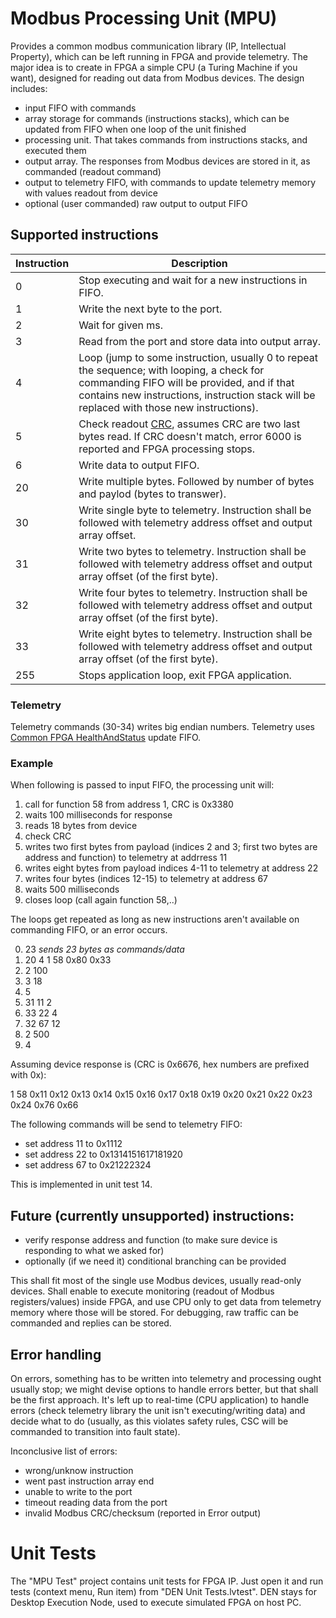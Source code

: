 # Modbus Processing Unit (MPU)

Provides a common modbus communication library (IP, Intellectual Property),
which can be left running in FPGA and provide telemetry. The major idea is to
create in FPGA a simple CPU (a Turing Machine if you want), designed for
reading out data from Modbus devices. The design includes:

* input FIFO with commands
* array storage for commands (instructions stacks), which can be updated from
  FIFO when one loop of the unit finished
* processing unit. That takes commands from instructions stacks, and executed
  them
* output array. The responses from Modbus devices are stored in it, as
  commanded (readout command)
* output to telemetry FIFO, with commands to update telemetry memory with
  values readout from device
* optional (user commanded) raw output to output FIFO

## Supported instructions

| Instruction | Description                                             |
| ----------- | ------------------------------------------------------- |
| 0           | Stop executing and wait for a new instructions in FIFO. |
| 1           | Write the next byte to the port.                        |
| 2           | Wait for given ms.                                      |
| 3           | Read from the port and store data into output array.    |
| 4           | Loop (jump to some instruction, usually 0 to repeat the sequence; with looping, a check for commanding FIFO will be provided, and if that contains new instructions, instruction stack will be replaced with those new instructions). |
| 5           | Check readout [CRC](https://en.wikipedia.org/wiki/Cyclic_redundancy_check), assumes CRC are two last bytes read. If CRC doesn't match, error 6000 is reported and FPGA processing stops. |
| 6           | Write data to output FIFO.                              |
| 20          | Write multiple bytes. Followed by number of bytes and paylod (bytes to transwer). |
| 30          | Write single byte to telemetry. Instruction shall be followed with telemetry address offset and output array offset. |
| 31          | Write two bytes to telemetry. Instruction shall be followed with telemetry address offset and output array offset (of the first byte). |
| 32          | Write four bytes to telemetry. Instruction shall be followed with telemetry address offset and output array offset (of the first byte). |
| 33          | Write eight bytes to telemetry. Instruction shall be followed with telemetry address offset and output array offset (of the first byte). |
| 255         | Stops application loop, exit FPGA application. |

### Telemetry

Telemetry commands (30-34) writes big endian numbers. Telemetry uses [Common
FPGA HealthAndStatus](https://github.com/lsst-ts/Common_FPGA_HealthAndStatus)
update FIFO.

### Example

When following is passed to input FIFO, the processing unit will:

1. call for function 58 from address 1, CRC is 0x3380
2. waits 100 milliseconds for response
3. reads 18 bytes from device
4. check CRC
5. writes two first bytes from payload (indices 2 and 3; first two bytes are
   address and function) to telemetry at addrress 11
6. writes eight bytes from payload indices 4-11 to telemetry at address 22
7. writes four bytes (indices 12-15) to telemetry at address 67
8. waits 500 milliseconds
9. closes loop (call again function 58,..)

The loops get repeated as long as new instructions aren't available on
commanding FIFO, or an error occurs.

0. 23  *sends 23 bytes as commands/data*
1. 20 4 1 58 0x80 0x33
2. 2 100
3. 3 18
4. 5
5. 31 11 2
6. 33 22 4
7. 32 67 12
8. 2 500
9. 4

Assuming device response is (CRC is 0x6676, hex numbers are prefixed with 0x):

1 58 0x11 0x12 0x13 0x14 0x15 0x16 0x17 0x18 0x19 0x20 0x21 0x22 0x23 0x24 0x76 0x66

The following commands will be send to telemetry FIFO:

* set address 11 to 0x1112
* set address 22 to 0x1314151617181920
* set address 67 to 0x21222324

This is implemented in unit test 14.

## Future (currently unsupported) instructions:

* verify response address and function (to make sure device is responding to what we asked for)
* optionally (if we need it) conditional branching can be provided

This shall fit most of the single use Modbus devices, usually read-only
devices. Shall enable to execute monitoring (readout of Modbus
registers/values) inside FPGA, and use CPU only to get data from telemetry
memory where those will be stored. For debugging, raw traffic can be commanded
and replies can be stored.

## Error handling

On errors, something has to be written into telemetry and processing ought
usually stop; we might devise options to handle errors better, but that shall
be the first approach. It's left up to real-time (CPU application) to handle
errors (check telemetry library the unit isn't executing/writing data) and
decide what to do (usually, as this violates safety rules, CSC will be
commanded to transition into fault state).

Inconclusive list of errors:

* wrong/unknow instruction
* went past instruction array end
* unable to write to the port
* timeout reading data from the port
* invalid Modbus CRC/checksum (reported in Error output)

# Unit Tests

The "MPU Test" project contains unit tests for FPGA IP. Just open it and run
tests (context menu, Run item) from "DEN Unit Tests.lvtest". DEN stays for
Desktop Execution Node, used to execute simulated FPGA on host PC.
